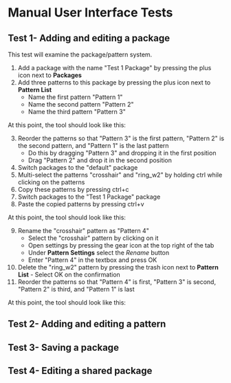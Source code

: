 # Manual User Interface Tests #

## Test 1- Adding and editing a package
This test will examine the package/pattern system.
   1. Add a package with the name "Test 1 Package" by pressing the plus icon next to **Packages**
   2. Add three patterns to this package by pressing the plus icon next to **Pattern List**
      - Name the first pattern "Pattern 1"
      - Name the second pattern "Pattern 2"
      - Name the third pattern "Pattern 3"

   At this point, the tool should look like this:  

   3. Reorder the patterns so that "Pattern 3" is the first pattern, "Pattern 2" is the second pattern, and "Pattern 1" is the last pattern
      - Do this by dragging "Pattern 3" and dropping it in the first position
      - Drag "Pattern 2" and drop it in the second position
   4. Switch packages to the "default" package
   5. Multi-select the patterns "crosshair" and "ring_w2" by holding ctrl while clicking on the patterns
   6. Copy these patterns by pressing ctrl+c
   7. Switch packages to the "Test 1 Package" package
   8. Paste the copied patterns by pressing ctrl+v

   At this point, the tool should look like this:

   9. Rename the "crosshair" pattern as "Pattern 4"
       - Select the "crosshair" pattern by clicking on it
       - Open settings by pressing the gear icon at the top right of the tab
       - Under **Pattern Settings** select the *Rename* button
       - Enter "Pattern 4" in the textbox and press OK
   10. Delete the "ring_w2" pattern by pressing the trash icon next to **Pattern List**
      - Select OK on the confirmation
   11. Reorder the patterns so that "Pattern 4" is first, "Pattern 3" is second, "Pattern 2" is third, and "Pattern 1" is last

   At this point, the tool should look like this:   

## Test 2- Adding and editing a pattern

## Test 3- Saving a package

## Test 4- Editing a shared package
